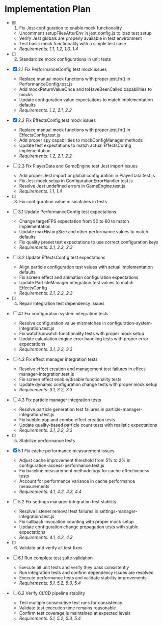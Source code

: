 # Implementation Plan

- [x] 1. Fix Jest configuration to enable mock functionality
  - Uncomment setupFilesAfterEnv in jest.config.js to load test setup
  - Verify Jest globals are properly available in test environment
  - Test basic mock functionality with a simple test case
  - _Requirements: 1.1, 1.2, 1.3, 1.4_

- [ ] 2. Standardize mock configurations in unit tests
- [x] 2.1 Fix PerformanceConfig test mock issues
  - Replace manual mock functions with proper jest.fn() in PerformanceConfig.test.js
  - Add mockReturnValueOnce and toHaveBeenCalled capabilities to mocks
  - Update configuration value expectations to match implementation defaults
  - _Requirements: 1.2, 2.1, 2.2_

- [x] 2.2 Fix EffectsConfig test mock issues
  - Replace manual mock functions with proper jest.fn() in EffectsConfig.test.js
  - Add proper spy capabilities to mockConfigManager methods
  - Update test expectations to match actual EffectsConfig implementation
  - _Requirements: 1.2, 2.1, 2.2_

- [ ] 2.3 Fix PlayerData and GameEngine test Jest import issues
  - Add proper Jest import or global configuration in PlayerData.test.js
  - Fix Jest mock setup in ConfigurationErrorHandler.test.js
  - Resolve Jest undefined errors in GameEngine.test.js
  - _Requirements: 1.1, 1.4_

- [ ] 3. Fix configuration value mismatches in tests
- [ ] 3.1 Update PerformanceConfig test expectations
  - Change targetFPS expectation from 50 to 60 to match implementation
  - Update maxHistorySize and other performance values to match defaults
  - Fix quality preset test expectations to use correct configuration keys
  - _Requirements: 2.1, 2.2, 2.3_

- [ ] 3.2 Update EffectsConfig test expectations
  - Align particle configuration test values with actual implementation defaults
  - Fix screen effect and animation configuration expectations
  - Update ParticleManager integration test values to match EffectsConfig
  - _Requirements: 2.1, 2.2, 2.3_

- [ ] 4. Repair integration test dependency issues
- [ ] 4.1 Fix configuration system integration tests
  - Resolve configuration value mismatches in configuration-system-integration.test.js
  - Fix watch/unwatch functionality tests with proper mock setup
  - Update calculation engine error handling tests with proper error expectations
  - _Requirements: 3.1, 3.2, 3.3_

- [ ] 4.2 Fix effect manager integration tests
  - Resolve effect creation and management test failures in effect-manager-integration.test.js
  - Fix screen effect enable/disable functionality tests
  - Update dynamic configuration change tests with proper mock setup
  - _Requirements: 3.1, 3.2, 3.3_

- [ ] 4.3 Fix particle manager integration tests
  - Resolve particle generation test failures in particle-manager-integration.test.js
  - Fix bubble pop and combo effect creation tests
  - Update quality-based particle count tests with realistic expectations
  - _Requirements: 3.1, 3.2, 3.3_

- [ ] 5. Stabilize performance tests
- [x] 5.1 Fix cache performance measurement issues
  - Adjust cache improvement threshold from 5% to 2% in configuration-access-performance.test.js
  - Fix baseline measurement methodology for cache effectiveness tests
  - Account for performance variance in cache performance measurements
  - _Requirements: 4.1, 4.2, 4.3, 4.4_

- [ ] 5.2 Fix settings manager integration test stability
  - Resolve listener removal test failures in settings-manager-integration.test.js
  - Fix callback invocation counting with proper mock setup
  - Update configuration change propagation tests with stable expectations
  - _Requirements: 4.1, 4.2, 4.3_

- [ ] 6. Validate and verify all test fixes
- [ ] 6.1 Run complete test suite validation
  - Execute all unit tests and verify they pass consistently
  - Run integration tests and confirm dependency issues are resolved
  - Execute performance tests and validate stability improvements
  - _Requirements: 5.1, 5.2, 5.3, 5.4_

- [ ] 6.2 Verify CI/CD pipeline stability
  - Test multiple consecutive test runs for consistency
  - Validate test execution time remains reasonable
  - Confirm test coverage is maintained at expected levels
  - _Requirements: 5.1, 5.2, 5.3, 5.4_